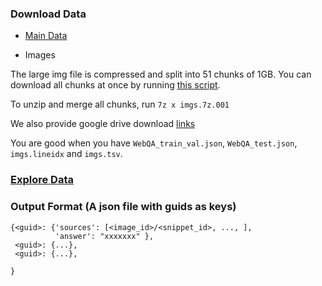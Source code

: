 ### Download Data
- [Main Data](http://tiger.lti.cs.cmu.edu/yingshac/WebQA_data_first_release/WebQA_data_first_release.7z)

- Images

The large img file is compressed and split into 51 chunks of 1GB. You can download all chunks at once by running [this script](https://github.com/WebQnA/WebQA/blob/main/download_imgs.sh).

To unzip and merge all chunks, run ` 7z x imgs.7z.001 `

We also provide google drive download [links](https://drive.google.com/drive/folders/1ApfD-RzvJ79b-sLeBx1OaiPNUYauZdAZ?usp=sharing) 

You are good when you have `WebQA_train_val.json`, `WebQA_test.json`, `imgs.lineidx` and `imgs.tsv`.

### [Explore Data](https://github.com/WebQnA/WebQA/blob/main/demo/Take_a_look_WebQA.ipynb)

### Output Format (A json file with guids as keys)
```
{<guid>: {'sources': [<image_id>/<snippet_id>, ..., ],
          'answer': "xxxxxxx" },
 <guid>: {...},
 <guid>: {...},

}
```
